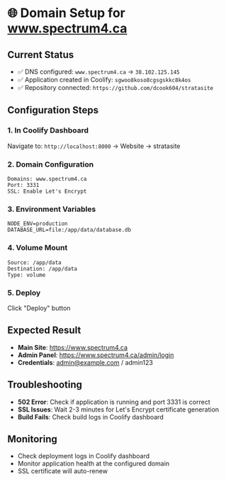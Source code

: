 # 🌐 Domain Setup for www.spectrum4.ca

## Current Status
- ✅ DNS configured: `www.spectrum4.ca` → `38.102.125.145`
- ✅ Application created in Coolify: `sgwoo8koso8cgsgskkc8k4os`
- ✅ Repository connected: `https://github.com/dcook604/stratasite`

## Configuration Steps

### 1. In Coolify Dashboard
Navigate to: `http://localhost:8000` → Website → stratasite

### 2. Domain Configuration
```
Domains: www.spectrum4.ca
Port: 3331
SSL: Enable Let's Encrypt
```

### 3. Environment Variables
```
NODE_ENV=production
DATABASE_URL=file:/app/data/database.db
```

### 4. Volume Mount
```
Source: /app/data
Destination: /app/data
Type: volume
```

### 5. Deploy
Click "Deploy" button

## Expected Result
- **Main Site**: https://www.spectrum4.ca
- **Admin Panel**: https://www.spectrum4.ca/admin/login
- **Credentials**: admin@example.com / admin123

## Troubleshooting
- **502 Error**: Check if application is running and port 3331 is correct
- **SSL Issues**: Wait 2-3 minutes for Let's Encrypt certificate generation
- **Build Fails**: Check build logs in Coolify dashboard

## Monitoring
- Check deployment logs in Coolify dashboard
- Monitor application health at the configured domain
- SSL certificate will auto-renew